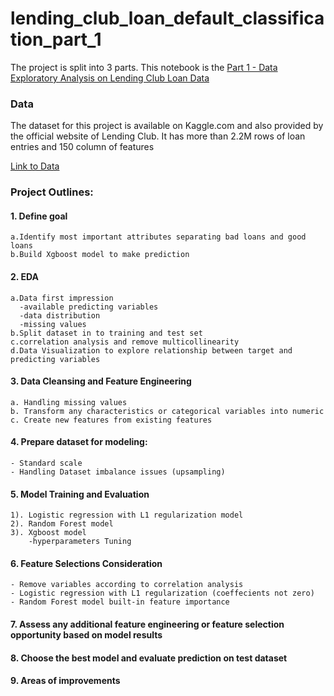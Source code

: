 # lending_club_loan_default_classification_part_1
The project is split into 3 parts. This notebook is the [Part 1 - Data Exploratory Analysis on Lending Club Loan Data](https://yzclaire.github.io/lending_club_loan_default_classification_part_1/)


### Data

The dataset for this project is available on Kaggle.com and also provided by the official website of Lending Club. It has more than 2.2M rows of loan entries and 150 column of features

[Link to Data](https://www.kaggle.com/wordsforthewise/lending-club)


### Project Outlines:

#### 1. Define goal 

    a.Identify most important attributes separating bad loans and good loans 
    b.Build Xgboost model to make prediction
    
#### 2. EDA

    a.Data first impression
      -available predicting variables
      -data distribution
      -missing values
    b.Split dataset in to training and test set
    c.correlation analysis and remove multicollinearity
    d.Data Visualization to explore relationship between target and predicting variables
    
#### 3. Data Cleansing and Feature Engineering

    a. Handling missing values
    b. Transform any characteristics or categorical variables into numeric
    c. Create new features from existing features

#### 4. Prepare dataset for modeling:
    - Standard scale
    - Handling Dataset imbalance issues (upsampling)
        
#### 5. Model Training and Evaluation
    1). Logistic regression with L1 regularization model
    2). Random Forest model 
    3). Xgboost model
        -hyperparameters Tuning
    
#### 6. Feature Selections Consideration
    - Remove variables according to correlation analysis
    - Logistic regression with L1 regularization (coeffecients not zero)
    - Random Forest model built-in feature importance

#### 7. Assess any additional feature engineering or feature selection opportunity based on model results

#### 8. Choose the best model and evaluate prediction on test dataset

#### 9. Areas of improvements

 
